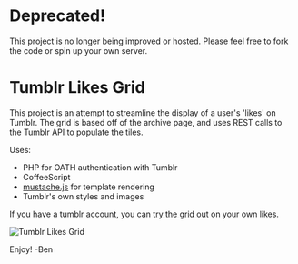# Deprecated!

This project is no longer being improved or hosted. Please feel free to fork the code or spin up your own server.



# Tumblr Likes Grid

This project is an attempt to streamline the display of a user's 'likes' on Tumblr. The grid is based off of the
archive page, and uses REST calls to the Tumblr API to populate the tiles.

Uses:
+ PHP for OATH authentication with Tumblr
+ CoffeeScript
+ [mustache.js](https://github.com/janl/mustache.js/) for template rendering
+ Tumblr's own styles and images

If you have a tumblr account, you can [try the grid out](http://www.unquietcode.com/tumblr/tumblrLikes.php) on
your own likes.


![Tumblr Likes Grid](http://www.unquietcode.com/blog/wp-content/uploads/2011/12/grid-300x164.jpg)


Enjoy!
-Ben

